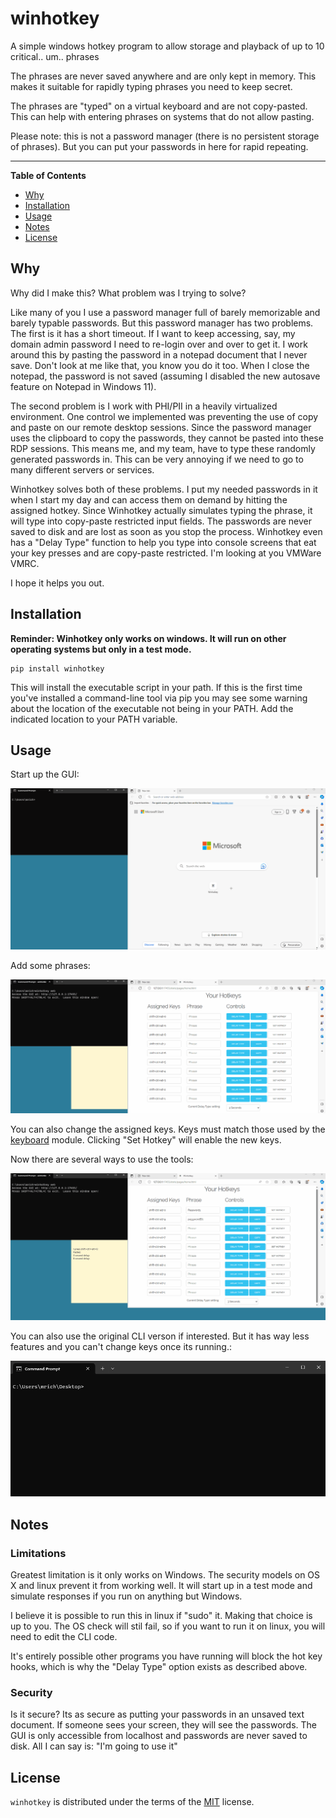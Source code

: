 # winhotkey

A simple windows hotkey program to allow storage and playback of up to 10 critical.. um..  phrases

The phrases are never saved anywhere and are only kept in memory.  This makes it suitable for rapidly typing phrases you need to keep secret.

The phrases are "typed" on a virtual keyboard and are not copy-pasted.  This can help with entering phrases on systems that do not allow pasting.

Please note: this is not a password manager (there is no persistent storage of phrases).  But you can put your passwords in here for rapid repeating.

-----

**Table of Contents**

- [Why](#why) 
- [Installation](#installation)
- [Usage](#usage)
- [Notes](#notes)
- [License](#license)


## Why

Why did I make this?  What problem was I trying to solve?

Like many of you I use a password manager full of barely memorizable and barely typable passwords.  But this password manager has two problems.  The first is it has a short timeout.  If I want to keep accessing, say, my domain admin password I need to re-login over and over to get it.  I work around this by pasting the password in a notepad document that I never save.  Don't look at me like that, you know you do it too.  When I close the notepad, the password is not saved (assuming I disabled the new autosave feature on Notepad in Windows 11).  

The second problem is I work with PHI/PII in a heavily virtualized environment.  One control we implemented was preventing the use of copy and paste on our remote desktop sessions.  Since the password manager uses the clipboard to copy the passwords, they cannot be pasted into these RDP sessions.  This means me, and my team, have to type these randomly generated passwords in.  This can be very annoying if we need to go to many different servers or services.

Winhotkey solves both of these problems.  I put my needed passwords in it when I start my day and can access them on demand by hitting the assigned hotkey.  Since Winhotkey actually simulates typing the phrase, it will type into copy-paste restricted input fields.  The passwords are never saved to disk and are lost as soon as you stop the process.  Winhotkey even has a "Delay Type" function to help you type into console screens that eat your key presses and are copy-paste restricted.  I'm looking at you VMWare VMRC.

I hope it helps you out.

## Installation

**Reminder: Winhotkey only works on windows.  It will run on other operating systems but only in a test mode.**

```console
pip install winhotkey
```

This will install the executable script in your path.  If this is the first time you've installed a command-line tool via pip you may see some warning about the location of the executable not being in your PATH.  Add the indicated location to your PATH variable.  

## Usage

Start up the GUI:

![Open a terminal and run "winhotkey web".  Then go to indicated URL](https://github.com/richmr/winhotkey/blob/b3611ce718b7da1268e5f9a894eac19c3fcdc713/src/winhotkey/documentation/starting_gui.gif?raw=true)

Add some phrases:

![Simply type in the phrase input boxes and hit ENTER or TAB](https://github.com/richmr/winhotkey/blob/b3611ce718b7da1268e5f9a894eac19c3fcdc713/src/winhotkey/documentation/setting_hotkeys.gif?raw=true)

You can also change the assigned keys. Keys must match those used by the [keyboard](https://pypi.org/project/keyboard/) module.  Clicking "Set Hotkey" will enable the new keys.

Now there are several ways to use the tools:

![You can use the hotkeys at any time to type the phrase.  You can use 'Copy' and then paste in the traditional manner.  Delay Type can be used if you hotkeys and copy paste are not working.](https://github.com/richmr/winhotkey/blob/b3611ce718b7da1268e5f9a894eac19c3fcdc713/src/winhotkey/documentation/full_demo.gif?raw=true)

You can also use the original CLI verson if interested.  But it has way less features and you can't change keys once its running.:

![Using the CLI verson](https://github.com/richmr/winhotkey/blob/main/src/winhotkey/documentation/cli_demo.gif?raw=true)

## Notes

### Limitations
Greatest limitation is it only works on Windows.  The security models on OS X and linux prevent it from working well.  It will start up in a test mode and simulate responses if you run on anything but Windows.

I believe it is possible to run this in linux if "sudo" it.  Making that choice is up to you.  The OS check will stil fail, so if you want to run it on linux, you will need to edit the CLI code.

It's entirely possible other programs you have running will block the hot key hooks, which is why the "Delay Type" option exists as described above.

### Security
Is it secure?  Its as secure as putting your passwords in an unsaved text document.  If someone sees your screen, they will see the passwords.  The GUI is only accessible from localhost and passwords are never saved to disk.  All I can say is: "I'm going to use it"

## License

`winhotkey` is distributed under the terms of the [MIT](https://spdx.org/licenses/MIT.html) license.
